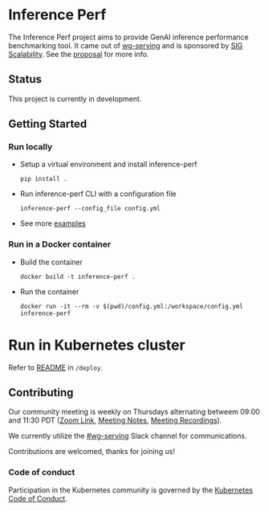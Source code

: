 # Inference Perf

The Inference Perf project aims to provide GenAI inference performance benchmarking tool. It came out of [wg-serving](https://github.com/kubernetes/community/tree/master/wg-serving) and is sponsored by [SIG Scalability](https://github.com/kubernetes/community/blob/master/sig-scalability/README.md#inference-perf). See the [proposal](https://github.com/kubernetes-sigs/wg-serving/tree/main/proposals/013-inference-perf) for more info.

## Status

This project is currently in development.

## Getting Started

### Run locally

- Setup a virtual environment and install inference-perf

    ```
    pip install .
    ```

- Run inference-perf CLI with a configuration file

    ```
    inference-perf --config_file config.yml
    ```

- See more [examples](./examples/)

### Run in a Docker container

- Build the container

    ```
    docker build -t inference-perf .
    ```

- Run the container

    ```
    docker run -it --rm -v $(pwd)/config.yml:/workspace/config.yml inference-perf

    ```

# Run in Kubernetes cluster

Refer to [README](./deploy/README.md) in `/deploy`.

## Contributing

Our community meeting is weekly on Thursdays alternating betweem 09:00 and 11:30 PDT ([Zoom Link](https://zoom.us/j/9955436256?pwd=Z2FQWU1jeDZkVC9RRTN4TlZyZTBHZz09), [Meeting Notes](https://docs.google.com/document/d/15XSF8q4DShcXIiExDfyiXxAYQslCmOmO2ARSJErVTak/edit?usp=sharing), [Meeting Recordings](https://www.youtube.com/playlist?list=PL69nYSiGNLP30qNanabU75ayPK7OPNAAS)). 

We currently utilize the [#wg-serving](https://kubernetes.slack.com/?redir=%2Fmessages%2Fwg-serving) Slack channel for communications.

Contributions are welcomed, thanks for joining us!

### Code of conduct

Participation in the Kubernetes community is governed by the [Kubernetes Code of Conduct](code-of-conduct.md).
